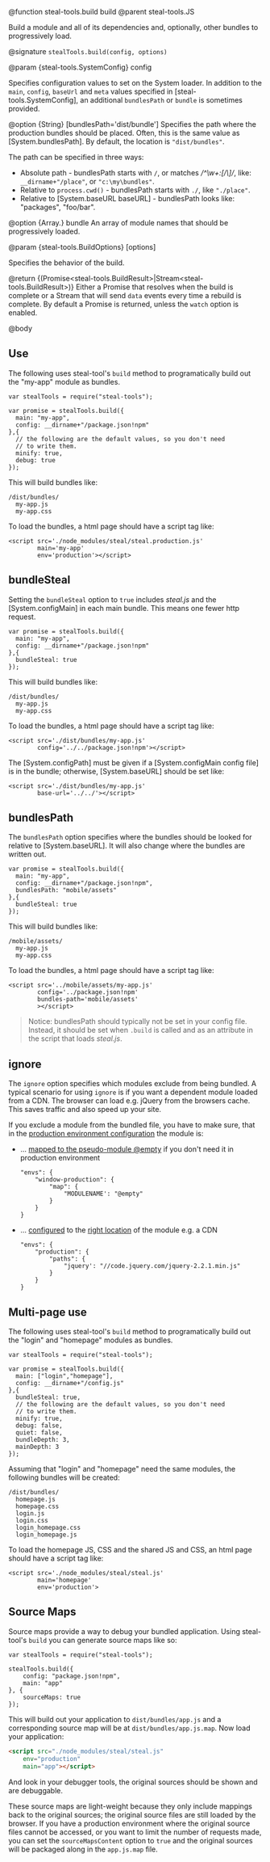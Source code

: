 @function steal-tools.build build
@parent steal-tools.JS 

Build a module and all of its dependencies and, optionally, other bundles to progressively load.

@signature `stealTools.build(config, options)`

@param {steal-tools.SystemConfig} config

Specifies configuration values to set on the System loader.  In addition to the `main`, `config`, `baseUrl` and `meta` values 
specified in [steal-tools.SystemConfig], an additional `bundlesPath` or `bundle` is sometimes provided.


  @option {String} [bundlesPath='dist/bundle']  Specifies the path where the production bundles should be 
  placed. Often, this is the same value as [System.bundlesPath]. By default, the location is `"dist/bundles"`.

  The path can be specified in three ways:

 - Absolute path - bundlesPath starts with `/`, or matches _/^\w+:[\/\\]/_, like:  `__dirname+"/place"`, or `"c:\my\bundles"`.
 - Relative to `process.cwd()` - bundlesPath starts with `./`, like `"./place"`.
 - Relative to [System.baseURL baseURL] - bundlesPath looks like: "packages", "foo/bar".
 
  @option {Array.<moduleName>} bundle An array of module names that should be progressively loaded.
  
@param {steal-tools.BuildOptions} [options]

Specifies the behavior of the build.
  
@return {(Promise<steal-tools.BuildResult>|Stream<steal-tools.BuildResult>)} Either a Promise that resolves when the build is complete or a Stream that will send `data` events every time a rebuild is complete. By default a Promise is returned, unless the `watch` option is enabled.

@body

## Use

The following uses steal-tool's `build` method to programatically build out the "my-app"
module as bundles.    

    var stealTools = require("steal-tools");
    
    var promise = stealTools.build({
      main: "my-app",
      config: __dirname+"/package.json!npm"
    },{
      // the following are the default values, so you don't need
      // to write them.
      minify: true,
      debug: true
    });

This will build bundles like:

    /dist/bundles/
      my-app.js
      my-app.css

To load the bundles, a html page should have a script tag like:

```
<script src='./node_modules/steal/steal.production.js' 
        main='my-app'
        env='production'></script>
```

## bundleSteal

Setting the `bundleSteal` option to `true` includes _steal.js_ and the [System.configMain] in each
main bundle.  This means one fewer http request.  

    var promise = stealTools.build({
      main: "my-app",
      config: __dirname+"/package.json!npm"
    },{
      bundleSteal: true
    });

This will build bundles like:

    /dist/bundles/
      my-app.js
      my-app.css

To load the bundles, a html page should have a script tag like:

```
<script src='./dist/bundles/my-app.js' 
        config='../../package.json!npm'></script>
```

The [System.configPath] must be given if a [System.configMain config file] is in the bundle;
otherwise, [System.baseURL] should be set like:

```
<script src='./dist/bundles/my-app.js' 
        base-url='../../'></script>
```


## bundlesPath

The `bundlesPath` option specifies where the bundles should be looked for
relative to [System.baseURL].  It will also change where the bundles are written out.

    var promise = stealTools.build({
      main: "my-app",
      config: __dirname+"/package.json!npm",
      bundlesPath: "mobile/assets"
    },{
      bundleSteal: true
    });

This will build bundles like:

    /mobile/assets/
      my-app.js
      my-app.css

To load the bundles, a html page should have a script tag like:

```
<script src='../mobile/assets/my-app.js' 
        config='../package.json!npm'
        bundles-path='mobile/assets'
        ></script>
```

> Notice: bundlesPath should typically not be set in your
config file. Instead, it should be set when `.build` is called
and as an attribute in the script that loads _steal.js_.

## <a name="ignore"></a>ignore

The `ignore` option specifies which modules exclude from being bundled.
A typical scenario for using `ignore` is if you want a dependent module loaded from a CDN.
The browser can load e.g. jQuery from the browsers cache. This saves traffic and also speed up your site.

If you exclude a module from the bundled file, you have to make sure, that in the [production environment configuration](http://stealjs.com/docs/System.envs.html)
the module is:

* ... [mapped to the pseudo-module @empty](http://stealjs.com/docs/System.map.html#ignoring-optional-dependencies) if you don't need it in production environment

    ```
    "envs": {
        "window-production": {
            "map": {
                "MODULENAME': "@empty"
            }
        }
    }
    ```

* ... [configured](http://stealjs.com/docs/steal.html#path-configure) to the [right location](http://stealjs.com/docs/System.paths.html) of the module e.g. a CDN

    ```
    "envs": {
        "production": {
            "paths": {
                "jquery': "//code.jquery.com/jquery-2.2.1.min.js"
            }
        }
    }
    ```


## Multi-page use

The following uses steal-tool's `build` method to programatically build out the "login" and "homepage"
modules as bundles.    

    var stealTools = require("steal-tools");
    
    var promise = stealTools.build({
      main: ["login","homepage"],
      config: __dirname+"/config.js"
    },{
      bundleSteal: true,
      // the following are the default values, so you don't need
      // to write them.
      minify: true,
      debug: false,
      quiet: false,
      bundleDepth: 3,
      mainDepth: 3
    });

Assuming that "login" and "homepage" need the same modules, the following bundles will be created:

    /dist/bundles/
      homepage.js
      homepage.css
      login.js
      login.css
      login_homepage.css
      login_homepage.js
      
To load the homepage JS, CSS and the shared JS and CSS, an html page should have a script tag like:

```
<script src='./node_modules/steal/steal.js' 
        main='homepage'
        env='production'>
```

## Source Maps

Source maps provide a way to debug your bundled application. Using steal-tool's `build` you can generate source maps like so:

    var stealTools = require("steal-tools");

    stealTools.build({
        config: "package.json!npm",
        main: "app"
    }, {
        sourceMaps: true
    });

This will build out your application to `dist/bundles/app.js` and a corresponding source map will be at `dist/bundles/app.js.map`. Now load your application:

```html
<script src="./node_modules/steal/steal.js"
    env="production"
    main="app"></script>
```

And look in your debugger tools, the original sources should be shown and are debuggable.

These source maps are light-weight because they only include mappings back to the original sources; the original source files are still loaded by the browser. If you have a production environment where the original source files cannot be accessed, or you want to limit the number of requests made, you can set the `sourceMapsContent` option to `true` and the original sources will be packaged along in the `app.js.map` file.
